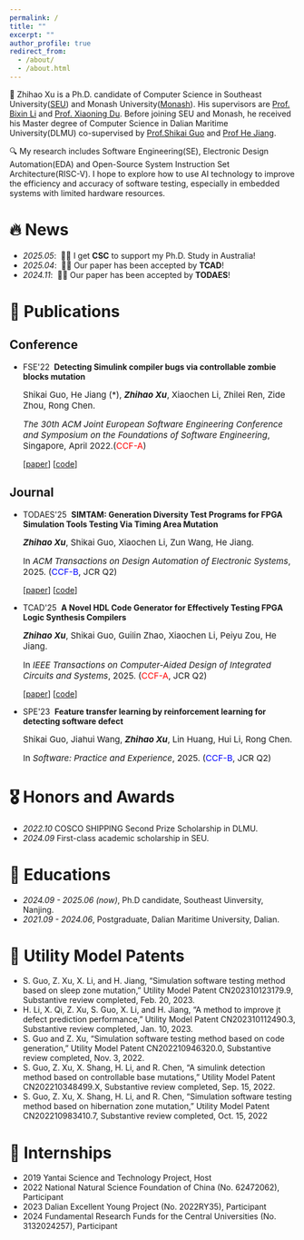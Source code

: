 ```yaml
---
permalink: /
title: ""
excerpt: ""
author_profile: true
redirect_from: 
  - /about/
  - /about.html
---
```



<span class='anchor' id='about-me'></span>

📖 Zhihao Xu is a Ph.D. candidate of Computer Science in Southeast University(<a href='https://www.seu.edu.cn/'>SEU</a>) and Monash University(<a href='https://www.monash.edu/'>Monash</a>). His supervisors are <a href='https://cs.seu.edu.cn/bxli/main.htm'>Prof. Bixin Li</a> and <a href='https://xiaoningdu.github.io/'>Prof. Xiaoning Du</a>. Before joining SEU and Monash, he received his Master degree of Computer Science in Dalian Maritime University(DLMU) co-supervised by <a href='https://scholar.google.com/citations?user=8P9xfewAAAAJ&hl=en'>Prof.Shikai Guo</a> and <a href='https://faculty.dlut.edu.cn/jianghe/zh_CN/index.htm'>Prof He Jiang</a>.

🔍 My research includes Software Engineering(SE), Electronic Design  Automation(EDA) and Open-Source System Instruction Set Architecture(RISC-V). I hope to explore how to use AI technology to improve the efficiency and accuracy of software testing, especially in embedded systems with limited hardware resources.


# 🔥 News
- *2025.05*: &nbsp;🎉🎉 I get **CSC** to support my Ph.D. Study in Australia!
- *2025.04*: &nbsp;🎉🎉 Our paper has been accepted by **TCAD**!
- *2024.11*: &nbsp;🎉🎉 Our paper has been accepted by **TODAES**!

# 📝 Publications 

## Conference

- <span class="badge">FSE'22</span> &nbsp;**Detecting Simulink compiler bugs via controllable zombie blocks mutation**

  <span style="font-size:15px;"> Shikai Guo, He Jiang (*), <strong><em>Zhihao Xu</em></strong>, Xiaochen Li, Zhilei Ren, Zide Zhou, Rong Chen.</span>

  <span style="font-size:15px;"> *The 30th ACM Joint European Software Engineering Conference and Symposium on the Foundations of Software Engineering*, Singapore, April 2022.(<span style="color:red">CCF-A</span>)</span>

  [[paper](https://dl.acm.org/doi/abs/10.1145/3540250.3549159)]
  [[code](https://github.com/cemery123/COMBAT)]

## Journal

- <span class="badge">TODAES'25</span> &nbsp;**SIMTAM: Generation Diversity Test Programs for FPGA Simulation Tools Testing Via Timing Area Mutation**

  <span style="font-size:15px;"> <strong><em>Zhihao Xu</em></strong>, Shikai Guo, Xiaochen Li, Zun Wang, He Jiang.</span>

  <span style="font-size:15px;"> In *ACM Transactions on Design Automation of Electronic Systems*, 2025. (<span style="color:blue">CCF-B</span>, JCR Q2)</span>

  [[paper](https://dl.acm.org/doi/10.1145/3705730)]
  [[code](https://github.com/cemery123/SIMTAM)]

- <span class="badge">TCAD'25</span> &nbsp;**A Novel HDL Code Generator for Effectively Testing FPGA Logic Synthesis Compilers**

  <span style="font-size:15px;"> <strong><em>Zhihao Xu</em></strong>, Shikai Guo, Guilin Zhao, Xiaochen Li, Peiyu Zou, He Jiang.</span>

  <span style="font-size:15px;"> In *IEEE Transactions on Computer-Aided Design of Integrated Circuits and Systems*, 2025. (<span style="color:red">CCF-A</span>, JCR Q2)</span>

  [[paper](https://arxiv.org/abs/2407.12037)]
  [[code](https://github.com/cemery123/legohdl)]

- <span class="badge">SPE'23</span> &nbsp;**Feature transfer learning by reinforcement learning for detecting software defect**

  <span style="font-size:15px;"> Shikai Guo, Jiahui Wang, <strong><em>Zhihao Xu</em></strong>, Lin Huang, Hui Li, Rong Chen.</span>

  <span style="font-size:15px;"> In *Software: Practice and Experience*, 2025. (<span style="color:blue">CCF-B</span>, JCR Q2)</span>


# 🎖 Honors and Awards
- *2022.10* COSCO SHIPPING Second Prize Scholarship in DLMU. 
- *2024.09* First-class academic scholarship in SEU. 

# 📖 Educations
- *2024.09 - 2025.06 (now)*, Ph.D candidate, Southeast Uinversity, Nanjing. 
- *2021.09 - 2024.06*, Postgraduate, Dalian Maritime University, Dalian.

# 🧱 Utility Model Patents
- S. Guo, Z. Xu, X. Li, and H. Jiang, “Simulation software testing method based on sleep zone mutation,”
  Utility Model Patent CN202310123179.9, Substantive review completed, Feb. 20, 2023.
- H. Li, X. Qi, Z. Xu, S. Guo, X. Li, and H. Jiang, “A method to improve jt defect prediction performance,”
  Utility Model Patent CN202310112490.3, Substantive review completed, Jan. 10, 2023.
- S. Guo and Z. Xu, “Simulation software testing method based on code generation,” Utility Model Patent
 CN202210946320.0, Substantive review completed, Nov. 3, 2022.
- S. Guo, Z. Xu, X. Shang, H. Li, and R. Chen, “A simulink detection method based on controllable base
  mutations,” Utility Model Patent CN202210348499.X, Substantive review completed, Sep. 15, 2022.
- S. Guo, Z. Xu, X. Shang, H. Li, and R. Chen, “Simulation software testing method based on hibernation
  zone mutation,” Utility Model Patent CN202210983410.7, Substantive review completed, Oct. 15, 2022

# 🥇 Internships
- 2019 Yantai Science and Technology Project, Host
- 2022 National Natural Science Foundation of China (No. 62472062), Participant
- 2023 Dalian Excellent Young Project (No. 2022RY35), Participant
- 2024 Fundamental Research Funds for the Central Universities (No. 3132024257), Participant
